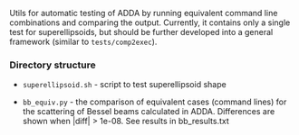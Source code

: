 Utils for automatic testing of ADDA by running equivalent command line combinations and comparing the output. Currently, it contains only a single test for superellipsoids, but should be further developed into a general framework (similar to `tests/comp2exec`).

### Directory structure

* `superellipsoid.sh` - script to test superellipsoid shape

* `bb_equiv.py` - the comparison of equivalent cases (command lines) for the scattering of Bessel beams calculated in ADDA. Differences are shown when |diff| > 1e-08. See results in bb_results.txt